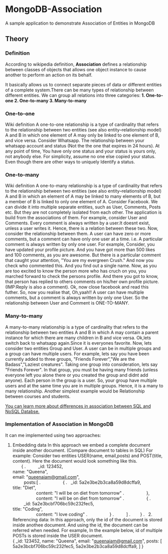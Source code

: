 # MongoDB-Association
A sample application to demonstrate Association of Entities in MongoDB

## Theory

### Definition
According to wikipedia definition,
**Association** defines a relationship between classes of objects that allows one object instance to cause another to perform an action on its behalf. 

It basically allows us to connect separate pieces of data or different entities of a complete system.There can be many types of relationship between different entities. We can group all relations into three categories:
**1. One-to-one
2. One-to-many
3. Many-to-many**

### One-to-one
Wiki definition
  A one-to-one relationship is a type of cardinality that refers to the relationship between two entities (see also entity–relationship model) A and B in which one element of A may only be linked to one element of B, and vice versa.
  Consider Whatsapp. The relationship between your whatsapp account and status (Not the the one that expires in 24 hours). At any point of time, You have only one status and your status is yours only, not anybody else. For simplicity, assume no one else copied your status. Even though there are other ways to uniquely Identify a status. 

### One-to-many
Wiki definition
  A one-to-many relationship is a type of cardinality that refers to the relationship between two entities (see also entity–relationship model) A and B in which an element of A may be linked to many elements of B, but a member of B is linked to only one element of A.
  Consider Facebook. We can divide it into multiple separate entities, such as User, Comments, Posts etc. But they are not completely isolated from each other. The application is build from the associations of them. 
  For example, consider User and Comments. Every comment is always written by a user.It doesnt exist, unless a user writes it. Hence, there is a relation between these two. Now, consider the relationship between them. A user can have zero or more comments, but a comment can have only one user at a time. i.e. A particular comment is always written by only one user. 
  For example, Consider, you have updated your profile picture. And you have got more than 500 likes and 100 comments, as you are awesome. But there is a particular comment that caught your attention, "You are my evergreen Crush." And now you check who commented this. And you find out a single name. Now, as you are too excited to know the person more who has cruch on you, you marched forward to check the persons profile. And there you got to know, that person has replied to others comments on his/her own profile picture.(IMP:Reply is also a comment). Ok, now close facebook and read this futher. 
  So, now you realise that, Oh,yaah!! A user can have multiple comments, but a comment is always written by only one User. So the relationship between User and Comment is ONE-TO-MANY.
  
  
  ### Many-to-many
   A many-to-many relationship is a type of cardinality that refers to the relationship between two entities A and B in which A may contain a parent instance for which there are many children in B and vice versa.
   Ok,lets switch back to whatsapp again.Since it is everyones favorite. Now, lets consider two entities Group and User. A user can be in multiple groups and a group can have multiple users. For example, lets say you have been currently added to three groups, "Friends Forever","We are the Badass","Laziest creatures". Taking one group into consideration, lets say "Friends Forever". In that group, you must be having many friends (unless everyone left you alone there or you created the group and didnt add anyone). Each person in the group is a user. So, your group have multiple users and at the same time you are in multiple groups. Hence, it is a many to many relationship.
   Another simplest example would be Relationship between courses and students.
   
 [You can learn more about differences in association between SQL and NoSQL Databse.](https://medium.com/@dis_is_patrick/mongodb-relations-26201385b919)
 
 ### Implementation of Association in MongoDB
  It can me implemented using two approaches:
  1. Embedding data
      In this approach we embed a complete document inside another document. (Compare document to tables in SQL)
      For example: Consider two entities USER(name, email,posts) and POST(title, content).
      Here the document would look something like this.    
        { . 
          \_id: 123452,  
          name: "Queena",  
          email: "queenaiam@gmail.com",  
          posts:\[ . 
                  { .  
                    \_id: 5a2e3be2b3ca8a59d8dcffa9,  
                    title: "Diet",  
                    content: "I will be on diet from tomorrow" . 
                  },  
                    content: "I will be on diet from tomorrow" . 
                  { . 
                    \_id: 5a2e3bcbf706bc59c232fec5,  
                    title: "Coding",  
                    content: "I love coding" . 
                  } . 
          ] . 
        } . 
   2.  Referencing data:
          In this approach, only the id of the document is stored inside anothee document. And using the id, the document can be referred when needed. For example, In the example below, id of multiple POSTs is stored inside the USER document.  
        {
          \_id: 123452,
          name: "Queena",
          email: "queenaiam@gmail.com",
          posts: \[ 5a2e3bcbf706bc59c232fec5,
                    5a2e3be2b3ca8a59d8dcffa9, ]
        }

 
   
